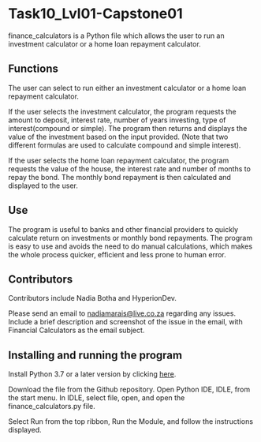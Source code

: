 # Task10_Lvl01-Capstone01

finance_calculators is a Python file which allows the user to run an investment calculator or a home loan repayment calculator.

## Functions
The user can select to run either an investment calculator or a home loan repayment calculator. 

If the user selects the investment calculator, the program requests the amount to deposit, interest rate, number of years investing, type of interest(compound or simple). The program then returns and displays the value of the investment based on the input provided. (Note that two different formulas are used to calculate compound and simple interest).

If the user selects the home loan repayment calculator, the program requests the value of the house, the interest rate and number of months to repay the bond. The monthly bond repayment is then calculated and displayed to the user.

## Use
The program is useful to banks and other financial providers to quickly calculate return on investments or monthly bond repayments. The program is easy to use and avoids the need to do manual calculations, which makes the whole process quicker, efficient and less prone to human error.

## Contributors
Contributors include Nadia Botha and HyperionDev. 

Please send an email to nadiamarais@live.co.za regarding any issues. Include a brief description and screenshot of the issue in the email, with Financial Calculators as the email subject. 

## Installing and running the program
Install Python 3.7 or a later version by clicking [here](https://www.python.org/downloads/).

Download the file from the Github repository. Open Python IDE, IDLE, from the start menu. In IDLE, select file, open, and open the finance_calculators.py file. 

Select Run from the top ribbon, Run the Module, and follow the instructions displayed.

